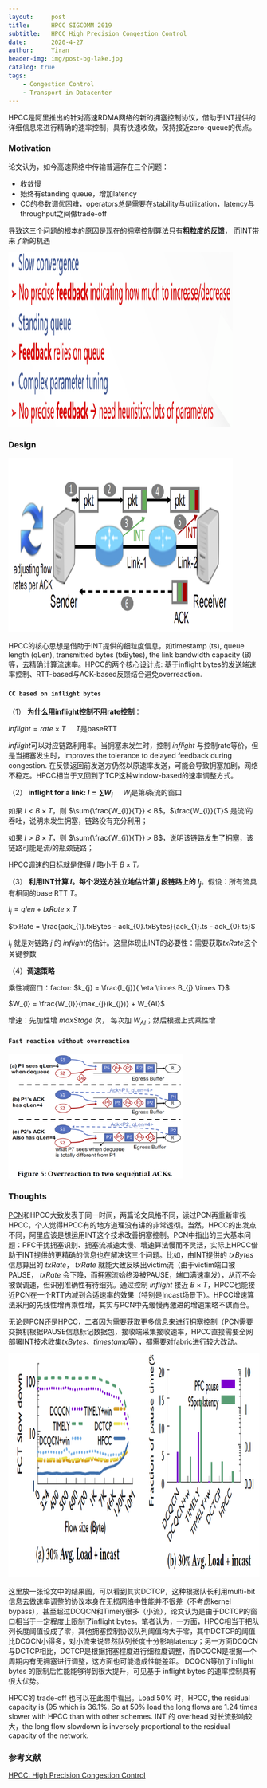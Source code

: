 ```yaml
---
layout:     post
title:      HPCC SIGCOMM 2019
subtitle:   HPCC High Precision Congestion Control
date:       2020-4-27
author:     Yiran
header-img: img/post-bg-lake.jpg
catalog: true
tags:
    - Congestion Control
    - Transport in Datacenter
---
```





HPCC是阿里推出的针对高速RDMA网络的新的拥塞控制协议，借助于INT提供的详细信息来进行精确的速率控制，具有快速收敛，保持接近zero-queue的优点。


### Motivation


论文认为，如今高速网络中传输普遍存在三个问题：

- 收敛慢
- 始终有standing queue，增加latency
- CC的参数调优困难，operators总是需要在stability与utilization，latency与throughput之间做trade-off


导致这三个问题的根本的原因是现在的拥塞控制算法只有**粗粒度的反馈**， 而INT带来了新的机遇

<img width="450" height="350" src="/img/post-hpcc-2.png"/>






### Design

<img width="450" height="350" src="/img/post-hpcc-1.png"/>

HPCC的核心思想是借助于INT提供的细粒度信息，如timestamp (ts), queue length (qLen), transmitted bytes (txBytes), the link bandwidth capacity (B) 等，去精确计算流速率。HPCC的两个核心设计点: 基于inflight bytes的发送端速率控制、RTT-based与ACK-based反馈结合避免overreaction.

#### ```CC based on inflight bytes```


（1） **为什么用inflight控制不用rate控制**：

  $inflight = rate \times T$       $\quad T$是baseRTT

  $inflight$可以对应链路利用率。当拥塞未发生时，控制 $inflight$ 与控制rate等价，但是当拥塞发生时，improves the tolerance to delayed feedback during
congestion. 在反馈返回前发送方仍然以原速率发送，可能会导致拥塞加剧，网络不稳定。HPCC相当于又回到了TCP这种window-based的速率调整方式。

（2） **inflight for a link: $I = \sum{W_{i}}$**       $\quad W_{i}$是第$i$条流的窗口

  如果 $I < B \times T$，则 $\sum{\frac{W_{i}}{T}} < B$，$\frac{W_{i}}{T}$ 是流$i$的吞吐，说明未发生拥塞，链路没有充分利用；

  如果 $I > B \times T$，则 $\sum{\frac{W_{i}}{T}} > B$，说明该链路发生了拥塞，该链路可能是流$i$的瓶颈链路；

  HPCC调速的目标就是使得 $I$ 略小于 $B \times T$。

（3） **利用INT计算 $I$。每个发送方独立地估计第 $j$ 段链路上的 $I_{j}$**。假设：所有流具有相同的base RTT $T$。

  $I_{j} = qlen + txRate \times T$

  $txRate = \frac{ack_{1}.txBytes - ack_{0}.txBytes}{ack_{1}.ts - ack_{0}.ts}$

  $I_{j}$ 就是对链路 $j$ 的 $inflight$的估计。这里体现出INT的必要性：需要获取$txRate$这个关键参数

（4）**调速策略**

  乘性减窗口：factor: $k_{j} = \frac{I_{j}}{ \eta \times B_{j} \times T}$

  $W_{i} = \frac{W_{i}}{max_{j}(k_{j})} + W_{AI}$

  增速：先加性增 $maxStage$ 次， 每次加 $W_{AI}$；然后根据上式乘性增
  





#### ```Fast reaction without overreaction```

<img width="350" height="250" src="/img/post-hpcc-3.png"/>


  

### Thoughts
[PCN](https://yi-ran.github.io/2020/03/26/PCN-NSDI-2020/)和HPCC大致发表于同一时间，两篇论文风格不同，读过PCN再重新审视HPCC，个人觉得HPCC有的地方道理没有讲的非常透彻。当然，HPCC的出发点不同，阿里应该是想运用INT这个技术改善拥塞控制。PCN中指出的三大基本问题：PFC干扰拥塞识别、拥塞流减速太慢、增速算法慢而不灵活，实际上HPCC借助于INT提供的更精确的信息也在解决这三个问题。比如，由INT提供的 $txBytes$ 信息算出的 $txRate$， $txRate$ 就能大致反映出victim流（由于victim端口被PAUSE， $txRate$ 会下降，而拥塞流始终没被PAUSE，端口满速率发），从而不会被误调速，但识别准确性有待细究。通过控制 $inflight$ 接近 $B\times T$，HPCC也能接近PCN在一个RTT内减到合适速率的效果（特别是Incast场景下）。HPCC增速算法采用的先线性增再乘性增，其实与PCN中先缓慢再激进的增速策略不谋而合。

无论是PCN还是HPCC，二者因为需要获取更多信息来进行拥塞控制（PCN需要交换机根据PAUSE信息标记数据包，接收端采集接收速率，HPCC直接需要全网部署INT技术收集$txBytes$、$timestamp$等），都需要对fabric进行较大改动。


<img width="550" height="450" src="/img/post-hpcc-4.png"/>


这里放一张论文中的结果图，可以看到其实DCTCP，这种根据队长利用multi-bit信息去做速率调整的协议本身在无损网络中性能并不很差（不考虑kernel bypass），甚至超过DCQCN和Timely很多（小流），论文认为是由于DCTCP的窗口相当于一定程度上限制了inflight bytes。笔者认为，一方面，HPCC相当于把队列长度阈值设成了零，其他拥塞控制协议队列阈值均大于零，其中DCTCP的阈值比DCQCN小得多，对小流来说显然队列长度十分影响latency；另一方面DCQCN与DCTCP相比，DCTCP是根据拥塞程度进行细粒度调整，而DCQCN是根据一个周期内有无拥塞进行调整，这方面也可能造成性能差距。
DCQCN等加了inflight bytes 的限制后性能能够得到很大提升，可见基于 inflight bytes 的速率控制具有很大优势。

HPCC的 trade-off 也可以在此图中看出。Load 50% 时，HPCC, the residual capacity is $(95% − load \times (1 + INT overhead))$ which is 36.1%. So
at 50% load the long flows are 1.24 times slower with HPCC than with other schemes. INT 的 overhead 对长流影响较大，the long flow slowdown is inversely proportional to the residual capacity of the network.



### 参考文献

[HPCC: High Precision Congestion Control](https://liyuliang001.github.io/publications/hpcc.pdf)





